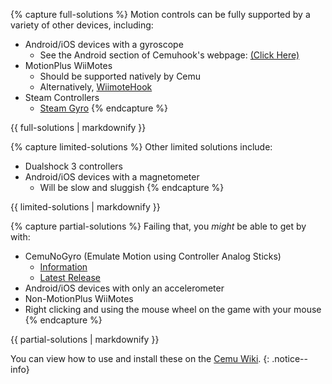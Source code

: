 {% capture full-solutions %}
Motion controls can be fully supported by a variety of other devices, including:
- Android/iOS devices with a gyroscope
  - See the Android section of Cemuhook's webpage: [(Click Here)](https://cemuhook.sshnuke.net/padudpserver.html)
- MotionPlus WiiMotes
  - Should be supported natively by Cemu
  - Alternatively, [WiimoteHook](https://epigramx.github.io/WiimoteHook/)
- Steam Controllers
  - [Steam Gyro](https://github.com/FrogTheFrog/steam-gyro-for-cemuhook)
{% endcapture %}
<div class="notice--success">{{ full-solutions | markdownify }}</div>

{% capture limited-solutions %}
Other limited solutions include:
- Dualshock 3 controllers
- Android/iOS devices with a magnetometer
  - Will be slow and sluggish
{% endcapture %}
<div class="notice--warning">{{ limited-solutions | markdownify }}</div>

{% capture partial-solutions %}
Failing that, you _might_ be able to get by with:
- CemuNoGyro (Emulate Motion using Controller Analog Sticks)
  - [Information](https://github.com/quinton-ashley/cemu-no-gyro)
  - [Latest Release](https://github.com/quinton-ashley/cemu-no-gyro/releases/latest)
- Android/iOS devices with only an accelerometer
- Non-MotionPlus WiiMotes
- Right clicking and using the mouse wheel on the game with your mouse
{% endcapture %}
<div class="notice--danger">{{ partial-solutions | markdownify }}</div>

You can view how to use and install these on the [Cemu Wiki](https://wiki.cemu.info/wiki/Motion_Controls).
{: .notice--info}
